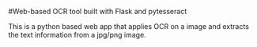 #Web-based OCR tool built with Flask and pytesseract

This is a python based web app that applies OCR on a image and extracts the text information from a jpg/png image.